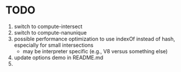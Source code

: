 TODO
====

1. switch to compute-intersect
2. switch to compute-nanunique
3. possible performance optimization to use indexOf instead of hash, especially for small intersections
	-	may be interpreter specific (e.g., V8 versus something else)
4. update options demo in README.md
5. 

